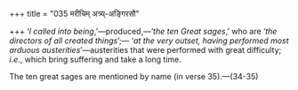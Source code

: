 +++
title = "035 मरीचिम् अत्र्य्-अङ्गिरसौ"

+++
‘*I called into being*,’—produced,—‘*the ten Great sages*,’ who are
‘*the directors of all created things*’;— ‘*at the very outset, having
performed most arduous austerities*’—austerities that were performed
with great difficulty; *i.e*., which bring suffering and take a long
time.

The ten great sages are mentioned by name (in verse 35).—(34-35)


